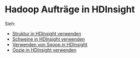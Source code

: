 <properties
    pageTitle="Hadoop Aufträge in HDInsight | Microsoft Azure"
    description="Erfahren Sie, wie Aufträge in Azure HDInsight Hadoop Hadoop senden."
    editor="cgronlun"
    manager="jhubbard"
    services="hdinsight"
    documentationCenter=""
    tags="azure-portal"
    authors="mumian"/>

<tags
    ms.service="hdinsight"
    ms.workload="big-data"
    ms.tgt_pltfrm="na"
    ms.devlang="na"
    ms.topic="article"
    ms.date="09/14/2016"
    ms.author="jgao"/>

# <a name="submit-hadoop-jobs-in-hdinsight"></a>Hadoop Aufträge in HDInsight

Sieh: 

- [Struktur in HDInsight verwenden](hdinsight-use-hive.md)
- [Schweine in HDInsight verwenden](hdinsight-use-pig.md)
- [Verwenden von Sqoop in HDInsight](hdinsight-use-sqoop.md)
- [Oozie in HDInsight verwenden](hdinsight-use-oozie.md)
